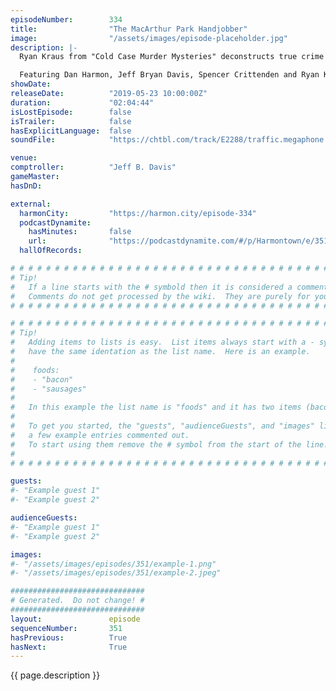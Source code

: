 ```yaml
---
episodeNumber:        334
title:                "The MacArthur Park Handjobber"
image:                "/assets/images/episode-placeholder.jpg"
description: |-
  Ryan Kraus from "Cold Case Murder Mysteries" deconstructs true crime and horror and what it means to be the perfect crime, and how one day we're all going to be robots. Also, Spencer's balls are too big.

  Featuring Dan Harmon, Jeff Bryan Davis, Spencer Crittenden and Ryan Kraus.
showDate:             
releaseDate:          "2019-05-23 10:00:00Z"
duration:             "02:04:44"
isLostEpisode:        false
isTrailer:            false
hasExplicitLanguage:  false
soundFile:            "https://chtbl.com/track/E2288/traffic.megaphone.fm/STA6011347392.mp3?updated=1596570113"

venue:                
comptroller:          "Jeff B. Davis"
gameMaster:           
hasDnD:               

external:
  harmonCity:         "https://harmon.city/episode-334"
  podcastDynamite:
    hasMinutes:       false
    url:              "https://podcastdynamite.com/#/p/Harmontown/e/351/334"
  hallOfRecords:      

# # # # # # # # # # # # # # # # # # # # # # # # # # # # # # # # # # # # # # # # # # # # #
# Tip!
#   If a line starts with the # symbold then it is considered a comment.
#   Comments do not get processed by the wiki.  They are purely for your information.
# # # # # # # # # # # # # # # # # # # # # # # # # # # # # # # # # # # # # # # # # # # # #

# # # # # # # # # # # # # # # # # # # # # # # # # # # # # # # # # # # # # # # # # # # # #
# Tip!
#   Adding items to lists is easy.  List items always start with a - symbol and have
#   have the same identation as the list name.  Here is an example.
#
#    foods:
#    - "bacon"
#    - "sausages"
#
#   In this example the list name is "foods" and it has two items (bacon, and sausages).
#
#   To get you started, the "guests", "audienceGuests", and "images" lists below have
#   a few example entries commented out.
#   To start using them remove the # symbol from the start of the line.
#
# # # # # # # # # # # # # # # # # # # # # # # # # # # # # # # # # # # # # # # # # # # # #

guests:
#- "Example guest 1"
#- "Example guest 2"

audienceGuests:
#- "Example guest 1"
#- "Example guest 2"

images:
#- "/assets/images/episodes/351/example-1.png"
#- "/assets/images/episodes/351/example-2.jpeg"

##############################
# Generated.  Do not change! #
##############################
layout:               episode
sequenceNumber:       351
hasPrevious:          True
hasNext:              True
---
```


<!-- The episode description will be rendered here -->
{{ page.description }}

<!-- Add your content BELOW here -->
<!-- vvvvvvvvvvvvvvvvvvvvvvvvvvv -->




<!-- ^^^^^^^^^^^^^^^^^^^^^^^^^^^ -->
<!-- Add your content ABOVE here -->

<!-- The episode gallery will be rendered here -->